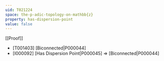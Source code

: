 ```yaml
---
uid: T021224
space: the-p-adic-topology-on-mathbb{z}
property: has-dispersion-point
value: false
---
```

[[Proof]]

* [T001403] [Biconnected|P000044]
* [I000092] [Has Dispersion Point|P000045] => [Biconnected|P000044]

